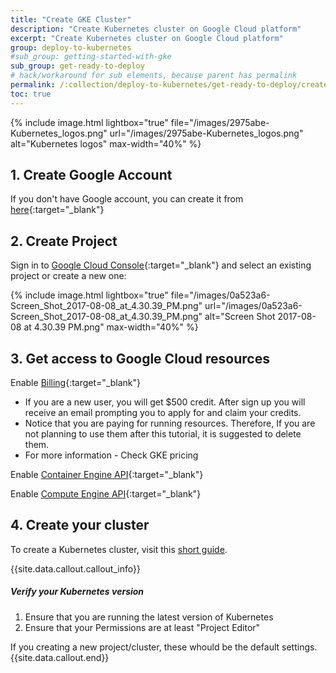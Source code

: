 ```yaml
---
title: "Create GKE Cluster"
description: "Create Kubernetes cluster on Google Cloud platform"
excerpt: "Create Kubernetes cluster on Google Cloud platform"
group: deploy-to-kubernetes
#sub_group: getting-started-with-gke
sub_group: get-ready-to-deploy
# hack/workaround for sub elements, because parent has permalink
permalink: /:collection/deploy-to-kubernetes/get-ready-to-deploy/create-cluster/
toc: true
---
```


{% include image.html 
lightbox="true" 
file="/images/2975abe-Kubernetes_logos.png" 
url="/images/2975abe-Kubernetes_logos.png" 
alt="Kubernetes logos" 
max-width="40%" 
%}
 
## 1. Create Google Account
If you don't have Google account, you can create it from [here](https://accounts.google.com/SignUp){:target="_blank"} 
 
## 2. Create Project
Sign in to [Google Cloud Console](https://console.cloud.google.com/){:target="_blank"} and select an existing project or create a new one:

{% include image.html 
lightbox="true" 
file="/images/0a523a6-Screen_Shot_2017-08-08_at_4.30.39_PM.png" 
url="/images/0a523a6-Screen_Shot_2017-08-08_at_4.30.39_PM.png" 
alt="Screen Shot 2017-08-08 at 4.30.39 PM.png" 
max-width="40%" 
%}

## 3. Get access to Google Cloud resources
 
Enable [Billing](https://console.cloud.google.com/billing){:target="_blank"}
* If you are a new user, you will get $500 credit. After sign up you will receive an email prompting you to apply for and claim your credits. 
* Notice that you are paying for running resources. Therefore, If you are not planning to use them after this tutorial, it is suggested to delete them.
* For more information - Check GKE pricing
 
Enable [Container Engine API](https://console.cloud.google.com/apis/api/container/overview){:target="_blank"}

Enable [Compute Engine API](https://console.cloud.google.com/apis/api/compute_component/overview){:target="_blank"}

## 4. Create your cluster

To create a Kubernetes cluster, visit this [short guide](https://cloud.google.com/container-engine/docs/quickstart).

{{site.data.callout.callout_info}}
##### Verify your Kubernetes version

1. Ensure that you are running the latest version of Kubernetes
2. Ensure that your Permissions are at least "Project Editor"

If you creating a new project/cluster, these whould be the default settings. 
{{site.data.callout.end}}
